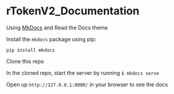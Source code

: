 # rTokenV2_Documentation

Using [MkDocs](https://www.mkdocs.org/) and Read the Docs theme

Install the `mkdocs` package using pip:

`pip install mkdocs`

Clone this repo

In the cloned repo, start the server by running `$ mkdocs serve`

Open up `http://127.0.0.1:8000/` in your browser to see the docs
